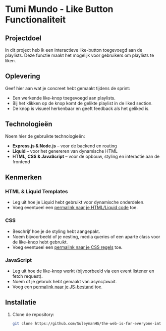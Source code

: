 # Tumi Mundo - Like Button Functionaliteit

## Projectdoel
In dit project heb ik een interactieve like-button toegevoegd aan de playlists. Deze functie maakt het mogelijk voor gebruikers om playlists te liken.

## Oplevering
Geef hier aan wat je concreet hebt gemaakt tijdens de sprint:
- Een werkende like-knop toegevoegd aan playlists.
- Bij het klikken op de knop komt de gelikte playlist in de liked section.
- De knop is visueel herkenbaar en geeft feedback als het geliked is.

## Technologieën
Noem hier de gebruikte technologieën:
- **Express.js & Node.js** – voor de backend en routing
- **Liquid** – voor het genereren van dynamische HTML
- **HTML, CSS & JavaScript** – voor de opbouw, styling en interactie aan de frontend

## Kenmerken

### HTML & Liquid Templates
- Leg uit hoe je Liquid hebt gebruikt voor dynamische onderdelen.
- Voeg eventueel een [permalink naar je HTML/Liquid code](https://github.com/SuleymanHG/the-web-is-for-everyone-interactive-functionality/blob/main/views/partials/like-button.liquid) toe.

### CSS
- Beschrijf hoe je de styling hebt aangepakt.
- Noem bijvoorbeeld of je nesting, media queries of een aparte class voor de like-knop hebt gebruikt.
- Voeg eventueel een [permalink naar je CSS regels](https://github.com/SuleymanHG/the-web-is-for-everyone-interactive-functionality/blob/main/public/styles/style.css#L45-L60) toe.

### JavaScript
- Leg uit hoe de like-knop werkt (bijvoorbeeld via een event listener en fetch request).
- Noem of je gebruik hebt gemaakt van async/await.
- Voeg een [permalink naar je JS-bestand](https://github.com/SuleymanHG/the-web-is-for-everyone-interactive-functionality/blob/main/public/scripts/like-button.js) toe.

## Installatie
1. Clone de repository:
   ```bash
   git clone https://github.com/SuleymanHG/the-web-is-for-everyone-interactive-functionality.git
